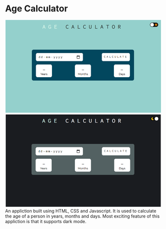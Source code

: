 # Age Calculator
![lightmode](images/light-mode.png)
![darkmode](images/dark-mode.png)
An appliction built using HTML, CSS and Javascript. It is used to calculate the age of a person in years, months and days. Most exciting feature of this appliction is that it supports dark mode.